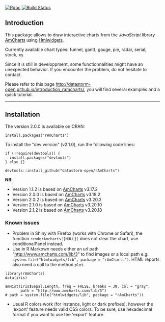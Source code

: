 [![Rdoc](http://www.rdocumentation.org/badges/version/rAmCharts)](http://www.rdocumentation.org/packages/rAmCharts)
[![Build Status](https://travis-ci.org/datastorm-open/rAmCharts.svg?branch=master)](https://travis-ci.org/datastorm-open/rAmCharts)

## Introduction

This package allows to draw interactive charts from the *JavaScript* library [AmCharts][url_amcharts] using [Hmlwidgets][url_htmlwidgets].

Currently available chart types: funnel, gantt, gauge, pie, radar, serial, stock, xy.

Since it is still in developpment, some functionnalities might have an unexpected behavior. If you encounter the problem, do not hesitate to contact.

Please refer to this page http://datastorm-open.github.io/introduction_ramcharts/, you will find several examples and a quick tutorial.

---

## Installation

The version 2.0.0 is available on CRAN:

```{r, eval=FALSE}
install.packages("rAmCharts")
```

To install the "dev version" (v2.1.0), run the following code lines:

```{r, eval = FALSE}
if (!require(devtools)) {
  install.packages("devtools")
} else {}

devtools::install_github("datastorm-open/rAmCharts")
```

**NB**:

* Version 1.1.2 is based on [AmCharts][url_amcharts] v3.17.2
* Version 2.0.0 is based on [AmCharts][url_amcharts] v3.18.2
* Version 2.0.2 is based on [AmCharts][url_amcharts] v3.20.3
* Version 2.1.0 is based on [AmCharts][url_amcharts] v3.20.10
* Version 2.1.2 is based on [AmCharts][url_amcharts] v3.20.18

### Known issues

* Problem in Shiny with Firefox (works with Chrome or Safari), the function `renderAmcharts({NULL})` does not clear the chart, use conditionalPanel instead.
* Use in R Markown needs either an url path "http://www.amcharts.com/lib/3" to find images or a local path e.g. `system.file("htmlwidgets/lib", package = "rAmCharts")`. HTML reports also need a call to the method `plot`.

```{r, eval = FALSE}
library(rAmCharts)
data(iris)

amHist(iris$Sepal.Length, freq = FALSE, breaks = 30, col = "gray",
       path = "http://www.amcharts.com/lib/3")
# path = system.file("htmlwidgets/lib", package = "rAmCharts"))

```

* Usual R colors work (for instance, light or dark prefixes), however the 'export' feature needs valid CSS colors. To be sure, use hexadecimal format if you want to use the 'export' feature.

[url_amcharts]: http://www.amcharts.com
[url_htmlwidgets]: http://www.htmlwidgets.org
[path_histogram]: ./img/histogram.png
[path_boxplot]: ./img/boxplot.png
